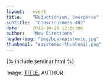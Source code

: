 ```yaml
---
layout:   event
title:    "Reductionism, emergence"
subtitle:  "Consciousness #02"
date:     2015-10-21 12:00:00
author:   "New Directions"
header-img: "img/bgs/epistemic.jpg"
thumbnail: "epistemic-thumbnail.png"
---
```


{% include seminar.html %}

<script async class="speakerdeck-embed" data-id="aed25a1305b84a97a03181c81bdd87f3" data-ratio="1.33333333333333" src="//speakerdeck.com/assets/embed.js"></script>

<span class="caption text-muted">Image: 
<a href="..." target="_blank">TITLE</a>, 
AUTHOR</span>
